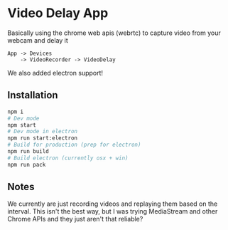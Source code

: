 Video Delay App
===============

Basically using the chrome web apis (webrtc) to capture video from your webcam and delay it

```
App -> Devices
    -> VideoRecorder -> VideoDelay
```

We also added electron support!

Installation
------------
```bash
npm i
# Dev mode
npm start
# Dev mode in electron
npm run start:electron
# Build for production (prep for electron)
npm run build
# Build electron (currently osx + win)
npm run pack
```

Notes
-----
We currently are just recording videos and replaying them based on the interval. This isn't the best way, but I was trying MediaStream and other Chrome APIs and they just aren't that reliable?
